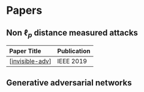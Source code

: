 # Papers

## Non $\ell_p$ distance measured attacks

| Paper Title       | Publication |
| :---------------- | :---------- |
| [[invisible-adv]] | IEEE 2019   |

## Generative adversarial networks

[//begin]: # "Autogenerated link references for markdown compatibility"
[invisible-adv]: invisible-adv.md "Invisible Adversarial Attack"
[//end]: # "Autogenerated link references"